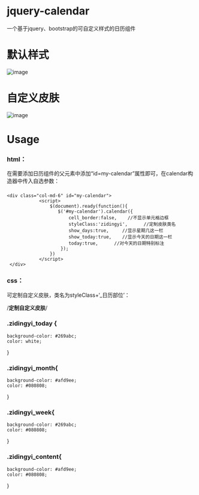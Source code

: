 # jquery-calendar
一个基于jquery、bootstrap的可自定义样式的日历组件

默认样式
========================
 ![image](https://github.com/tangzhirong/jquery-calendar/blob/master/demo2.png)
 
自定义皮肤
=======================
![image](https://github.com/tangzhirong/jquery-calendar/blob/master/demo1.png)


Usage
=======================
### html：
  在需要添加日历组件的父元素中添加“id=my-calendar”属性即可，在calendar构造器中传入自选参数：
### 
    <div class="col-md-6" id="my-calendar">
                <script>
                    $(document).ready(function(){
                       $('#my-calendar').calendar({
                           cell_border:false,    //不显示单元格边框
                           styleClass:'zidingyi',      //定制皮肤类名
                           show_days:true,     //显示星期几这一栏
                           show_today:true,    //显示今天的日期这一栏
                           today:true,      //对今天的日期特别标注
                        });
                    })
                </script>
     </div>
   
### css：
  可定制自定义皮肤，类名为styleClass+‘_日历部位’：
  
  /**********定制自定义皮肤**********/
### .zidingyi_today {
    background-color: #269abc;
    color: white;
}

### .zidingyi_month{
    background-color: #afd9ee;
    color: #080808;
}

### .zidingyi_week{
    background-color: #269abc;
    color: #080808;
}

### .zidingyi_content{
    background-color: #afd9ee;
    color: #080808;
}
   
